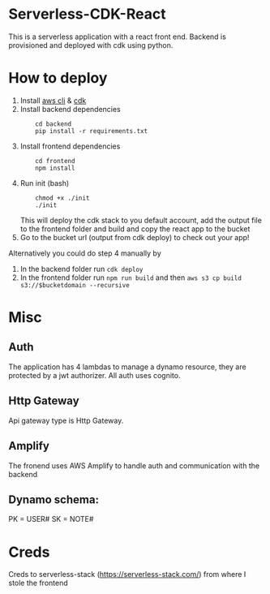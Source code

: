 # Serverless-CDK-React
This is a serverless application with a react front end. Backend is provisioned and deployed with cdk using python.

# How to deploy
1. Install [aws cli](https://docs.aws.amazon.com/cli/latest/userguide/cli-chap-install.html) & [cdk]( https://docs.aws.amazon.com/cdk/latest/guide/getting_started.html#getting_started_install)
2. Install backend dependencies
    ```
        cd backend
        pip install -r requirements.txt
    ```
3. Install frontend dependencies
    ```
        cd frontend
        npm install
    ```
4. Run init (bash)
    ```
        chmod +x ./init
        ./init
    ```
    This will deploy the cdk stack to you default account, add the output file to the frontend folder and build and copy the react app to the bucket
5. Go to the bucket url (output from cdk deploy) to check out your app!

Alternatively you could do step 4 manually by
1. In the backend folder run `cdk deploy`
2. In the frontend folder run `npm run build` and then `aws s3 cp build s3://$bucketdomain --recursive`

# Misc
## Auth
The application has 4 lambdas to manage a dynamo resource, they are protected by a jwt authorizer. All auth uses cognito.
## Http Gateway 
Api gateway type is Http Gateway.
## Amplify
The fronend uses AWS Amplify to handle auth and communication with the backend
## Dynamo schema:
PK = USER#<USERID>
SK = NOTE#<NOTEID>

# Creds
Creds to serverless-stack (https://serverless-stack.com/) from where I stole the frontend
